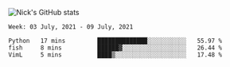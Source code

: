 ![Nick's GitHub stats](https://github-readme-stats.vercel.app/api?username=nickdark&theme=vue&show_icons=true)


<!--START_SECTION:waka-->
```text
Week: 03 July, 2021 - 09 July, 2021

Python   17 mins         ██████████████░░░░░░░░░░░   55.97 % 
fish     8 mins          ██████▓░░░░░░░░░░░░░░░░░░   26.44 % 
VimL     5 mins          ████▒░░░░░░░░░░░░░░░░░░░░   17.48 % 
```
<!--END_SECTION:waka-->

<!--
**nickdark/nickdark** is a ✨ _special_ ✨ repository because its `README.md` (this file) appears on your GitHub profile.

Here are some ideas to get you started:

- 🔭 I’m currently working on ...
- 🌱 I’m currently learning ...
- 👯 I’m looking to collaborate on ...
- 🤔 I’m looking for help with ...
- 💬 Ask me about ...
- 📫 How to reach me: ...
- 😄 Pronouns: ...
- ⚡ Fun fact: ...
-->
